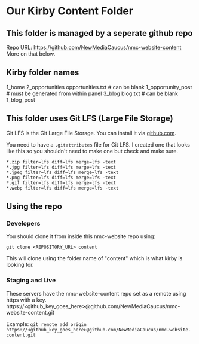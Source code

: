 # Our Kirby Content Folder

## This folder is managed by a seperate github repo
Repo URL: https://github.com/NewMediaCaucus/nmc-website-content
More on that below.

## Kirby folder names
1_home
2_opportunities
    opportunities.txt # can be blank
    1_opportunity_post # must be generated from within panel
3_blog
    blog.txt # can be blank
    1_blog_post


## This folder uses Git LFS (Large File Storage)
Git LFS is the Git Large File Storage.
You can install it via [github.com](https://git-lfs.com/).

You need to have a `.gitattributes` file for Git LFS. I created one that looks like this so you shouldn't need to make one but check and make sure. 

```
*.zip filter=lfs diff=lfs merge=lfs -text
*.jpg filter=lfs diff=lfs merge=lfs -text
*.jpeg filter=lfs diff=lfs merge=lfs -text
*.png filter=lfs diff=lfs merge=lfs -text
*.gif filter=lfs diff=lfs merge=lfs -text
*.webp filter=lfs diff=lfs merge=lfs -text
```

## Using the repo
### Developers
You should clone it from inside this nmc-website repo using:

`git clone <REPOSITORY_URL> content`

This will clone using the folder name of "content" which is what kirby is looking for.

### Staging and Live
These servers have the nmc-website-content repo set as a remote using https with a key.
https://<github_key_goes_here>@github.com/NewMediaCaucus/nmc-website-content.git

Example: `git remote add origin https://<github_key_goes_here>@github.com/NewMediaCaucus/nmc-website-content.git`


